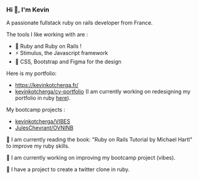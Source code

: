 ### Hi 👋, I'm Kevin

A passionate fullstack ruby on rails developer from France.

The tools I like working with are :

- :gem: Ruby and Ruby on Rails !
- ⚡ Stimulus, the Javascript framework
- :art: CSS, Bootstrap and Figma for the design

Here is my portfolio:
- https://kevinkotcherga.fr/
- [kevinkotcherga/cv-portfolio](https://github.com/kevinkotcherga/cv-portfolio)
(I am currently working on redesigning my portfolio in ruby [here](https://github.com/kevinkotcherga/portfolio)).

My bootcamp projects :

- [kevinkotcherga/VIBES](https://github.com/kevinkotcherga/VIBES)
- [JulesChevrant/OVNINB](https://github.com/JulesChevrant/OVNINB)

🌱 I am currently reading the book: "Ruby on Rails Tutorial by Michael Hartl" to improve my ruby skills.

🔨 I am currently working on improving my bootcamp project (vibes).

🔭 I have a project to create a twitter clone in ruby.

<!--
**kevinkotcherga/kevinkotcherga** is a ✨ _special_ ✨ repository because its `README.md` (this file) appears on your GitHub profile.

Here are some ideas to get you started:

- 🔭 I’m currently working on ...
- 🌱 I’m currently learning ...
- 👯 I’m looking to collaborate on ...
- 🤔 I’m looking for help with ...
- 💬 Ask me about ...
- 📫 How to reach me: ...
- 😄 Pronouns: ...
- ⚡ Fun fact: ...
-->
